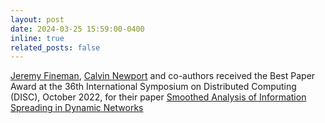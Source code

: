 ```yaml
---
layout: post
date: 2024-03-25 15:59:00-0400
inline: true
related_posts: false
---
```


[Jeremy Fineman](https://people.cs.georgetown.edu/~jfineman/), [Calvin Newport](https://calnewport.com) and co-authors received the Best Paper Award at the 36th International Symposium on Distributed Computing (DISC), October 2022, for their paper [Smoothed Analysis of Information Spreading in Dynamic Networks](https://arxiv.org/abs/2208.05998)
